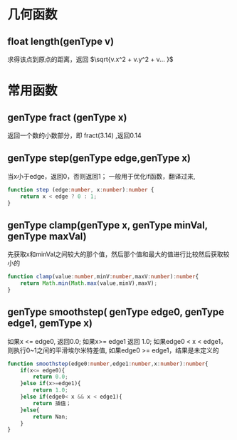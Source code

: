 # 几何函数
## float length(genType v)

求得该点到原点的距离，返回 $\sqrt{v.x^2 + v.y^2 + v... }$

# 常用函数

## genType fract (genType x)

返回一个数的小数部分，即 fract(3.14) ,返回0.14

## genType step(genType edge,genType x)

当x小于edge，返回0，否则返回1；
一般用于优化if函数，翻译过来,
```TypeScript
function step (edge:number, x:number):number {
	return x < edge ? 0 : 1; 
}
```

## genType clamp(genType x, genType minVal, genType maxVal)

先获取x和minVal之间较大的那个值，然后那个值和最大的值进行比较然后获取较小的
```TypeScript
function clamp(value:number,minV:number,maxV:number):number{
	return Math.min(Math.max(value,minV),maxV);
}
```

## genType smoothstep( genType edge0, genType edge1, gemType x)

如果x <= edge0, 返回0.0; 
如果x>= edge1 返回 1.0; 
如果edge0 < x < edge1，则执行0~1之间的平滑埃尔米特差值,
如果edge0 >= edge1，结果是未定义的

```TypeScript
function smoothstep(edge0:number,edge1:number,x:number):number{
	if(x<= edge0){
		return 0.0;
	}else if(x>=edge1){
		return 1.0;
	}else if(edge0< x && x < edge1){
		return 插值；
	}else{
		return Nan;
	}
}
```